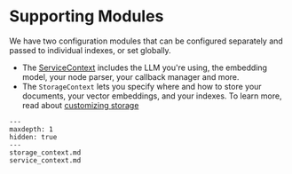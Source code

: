 # Supporting Modules

We have two configuration modules that can be configured separately and passed to individual indexes, or set globally.

* The [ServiceContext](service_context.md) includes the LLM you're using, the embedding model, your node parser, your callback manager and more.
* The `StorageContext` lets you specify where and how to store your documents, your vector embeddings, and your indexes. To learn more, read about [customizing storage](/module_guides/storing/customization.md)

```{toctree}
---
maxdepth: 1
hidden: true
---
storage_context.md
service_context.md
```
